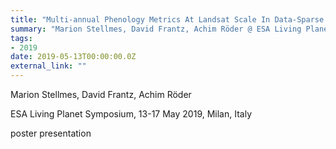 ```yaml
---
title: "Multi-annual Phenology Metrics At Landsat Scale In Data-Sparse Areas"
summary: "Marion Stellmes, David Frantz, Achim Röder @ ESA Living Planet Symposium, 13-17 May 2019, Milan, Italy"
tags:
- 2019
date: 2019-05-13T00:00:00.0Z
external_link: ""
---
```


Marion Stellmes, David Frantz, Achim Röder


ESA Living Planet Symposium, 13-17 May 2019, Milan, Italy


poster presentation
